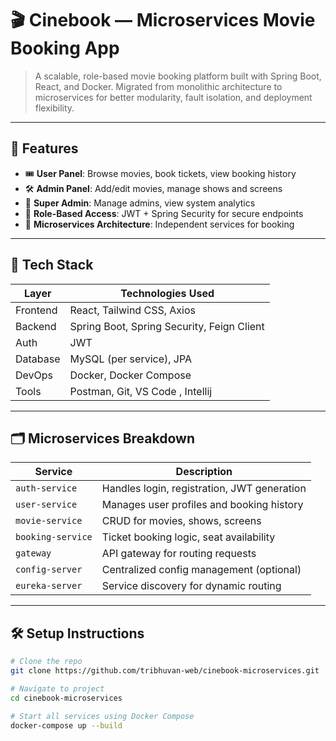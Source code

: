 # 🎬 Cinebook — Microservices Movie Booking App

> A scalable, role-based movie booking platform built with Spring Boot, React, and Docker. Migrated from monolithic architecture to microservices for better modularity, fault isolation, and deployment flexibility.

---

## 🚀 Features

- 🎟️ **User Panel**: Browse movies, book tickets, view booking history  
- 🛠️ **Admin Panel**: Add/edit movies, manage shows and screens  
- 👑 **Super Admin**: Manage admins, view system analytics  
- 🔐 **Role-Based Access**: JWT + Spring Security for secure endpoints  
- 🧩 **Microservices Architecture**: Independent services for booking 
---

## 🧱 Tech Stack

| Layer        | Technologies Used |
|--------------|-------------------|
| Frontend     | React, Tailwind CSS, Axios |
| Backend      | Spring Boot, Spring Security, Feign Client |
| Auth         | JWT|
| Database     | MySQL (per service), JPA |
| DevOps       | Docker, Docker Compose |
| Tools        | Postman, Git, VS Code , Intellij |

---

## 🗂️ Microservices Breakdown

| Service          | Description |
|------------------|-------------|
| `auth-service`   | Handles login, registration, JWT generation |
| `user-service`   | Manages user profiles and booking history |
| `movie-service`  | CRUD for movies, shows, screens |
| `booking-service`| Ticket booking logic, seat availability |
| `gateway`        | API gateway for routing requests |
| `config-server`  | Centralized config management (optional) |
| `eureka-server`  | Service discovery for dynamic routing |

---

## 🛠️ Setup Instructions

```bash
# Clone the repo
git clone https://github.com/tribhuvan-web/cinebook-microservices.git

# Navigate to project
cd cinebook-microservices

# Start all services using Docker Compose
docker-compose up --build

